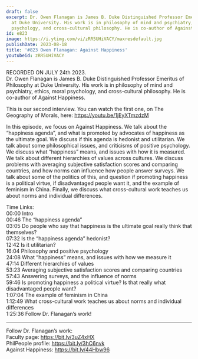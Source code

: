 ```yaml
---
draft: false
excerpt: Dr. Owen Flanagan is James B. Duke Distinguished Professor Emeritus of Philosophy
  at Duke University. His work is in philosophy of mind and psychiatry, ethics, moral
  psychology, and cross-cultural philosophy. He is co-author of Against Happiness.
id: e823
image: https://i.ytimg.com/vi/zRR5UHiVACY/maxresdefault.jpg
publishDate: 2023-08-18
title: '#823 Owen Flanagan: Against Happiness'
youtubeid: zRR5UHiVACY
---
```

RECORDED ON JULY 24th 2023.  
Dr. Owen Flanagan is James B. Duke Distinguished Professor Emeritus of Philosophy at Duke University. His work is in philosophy of mind and psychiatry, ethics, moral psychology, and cross-cultural philosophy. He is co-author of Against Happiness.

This is our second interview. You can watch the first one, on The Geography of Morals, here: https://youtu.be/1jEyXTmzdzM

In this episode, we focus on Against Happiness. We talk about the “happiness agenda”, and what is promoted by advocates of happiness as the ultimate goal. We discuss if this agenda is hedonist and utilitarian. We talk about some philosophical issues, and criticisms of positive psychology. We discuss what “happiness” means, and issues with how it is measured. We talk about different hierarchies of values across cultures. We discuss problems with averaging subjective satisfaction scores and comparing countries, and how norms can influence how people answer surveys. We talk about some of the politics of this, and question if promoting happiness is a political virtue, if disadvantaged people want it, and the example of feminism in China. Finally, we discuss what cross-cultural work teaches us about norms and individual differences.


Time Links:  
00:00 Intro  
00:46  The “happiness agenda”  
03:05  Do people who say that happiness is the ultimate goal really think that themselves?  
07:32  Is the “happiness agenda” hedonist?  
12:42  Is it utilitarian?  
16:04  Philosophy and positive psychology  
24:08  What “happiness” means, and issues with how we measure it  
47:14  Different hierarchies of values  
53:23  Averaging subjective satisfaction scores and comparing countries  
57:43  Answering surveys, and the influence of norms  
59:46  Is promoting happiness a political virtue? Is that really what disadvantaged people want?  
1:07:04  The example of feminism in China  
1:12:49  What cross-cultural work teaches us about norms and individual differences  
1:25:36  Follow Dr. Flanagan’s work!

---

Follow Dr. Flanagan’s work:  
Faculty page: https://bit.ly/3uZ4xHX  
PhilPeople profile: https://bit.ly/3hC6nvk  
Against Happiness: https://bit.ly/44Hbw96
